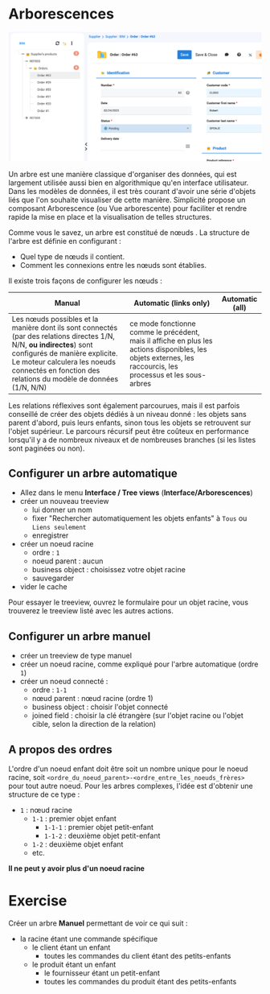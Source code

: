 Arborescences
====================

![treeview screenshot](treeview.png)

Un arbre est une manière classique d'organiser des données, qui est largement utilisée aussi bien en algorithmique qu'en interface utilisateur. Dans les modèles de données, il est très courant d'avoir une série d'objets liés que l'on souhaite visualiser de cette manière. Simplicité propose un composant Arborescence (ou Vue arborescente) pour faciliter et rendre rapide la mise en place et la visualisation de telles structures.

Comme vous le savez, un arbre est constitué de nœuds . La structure de l'arbre est définie en configurant :  
- Quel type de nœuds il contient.
- Comment les connexions entre les nœuds sont établies.

Il existe trois façons de configurer les nœuds :  

| **Manual** | **Automatic (links only)** | **Automatic (all)** |  
|---|---|---|
| Les nœuds possibles et la manière dont ils sont connectés (par des relations directes 1/N, N/N, **ou indirectes**) sont configurés de manière explicite. Le moteur calculera les noeuds connectés en fonction des relations du modèle de données (1/N, N/N) | ce mode fonctionne comme le précédent, mais il affiche en plus les actions disponibles, les objets externes, les raccourcis, les processus et les sous-arbres |

<div class="warning">Les relations réflexives sont également parcourues, mais il est parfois conseillé de créer des objets dédiés à un niveau donné : les objets sans parent d'abord, puis leurs enfants, sinon tous les objets se retrouvent sur l'objet supérieur. Le parcours récursif peut être coûteux en performance lorsqu'il y a de nombreux niveaux et de nombreuses branches (si les listes sont paginées ou non).</div>

Configurer un arbre automatique 
---------------------------

- Allez dans le menu **Interface / Tree views** (**Interface/Arborescences**)
- créer un nouveau treeview
    - lui donner un nom
    - fixer "Rechercher automatiquement les objets enfants" à `Tous` ou `Liens seulement`
    - enregistrer
- créer un noeud racine
    - ordre : `1`
    - noeud parent : aucun
    - business object : choisissez votre objet racine
    - sauvegarder
- vider le cache

Pour essayer le treeview, ouvrez le formulaire pour un objet racine, vous trouverez le treeview listé avec les autres actions.

Configurer un arbre manuel
---------------------------

- créer un treeview de type manuel
- créer un noeud racine, comme expliqué pour l'arbre automatique (ordre `1`)
- créer un noeud connecté :
    - ordre : `1-1`
    - nœud parent : nœud racine (ordre 1)
    - business object : choisir l'objet connecté
    - joined field : choisir la clé étrangère (sur l'objet racine ou l'objet cible, selon la direction de la relation)

A propos des ordres
---------------------------

L'ordre d'un noeud enfant doit être soit un nombre unique pour le noeud racine, soit `<ordre_du_noeud_parent>-<ordre_entre_les_noeuds_frères>` pour tout autre noeud. Pour les arbres complexes, l'idée est d'obtenir une structure de ce type : 

- `1` : nœud racine
    - `1-1` : premier objet enfant
        - `1-1-1` : premier objet petit-enfant
        - `1-1-2` : deuxième objet petit-enfant
    - `1-2` : deuxième objet enfant
    - etc.

**Il ne peut y avoir plus d'un noeud racine**

Exercise
====================

Créer un arbre **Manuel** permettant de voir ce qui suit :

- la racine étant une commande spécifique
    - le client étant un enfant
        - toutes les commandes du client étant des petits-enfants
    - le produit étant un enfant
        - le fournisseur étant un petit-enfant
        - toutes les commandes du produit étant des petits-enfants
